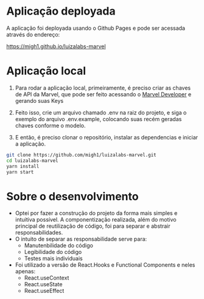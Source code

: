 # Aplicação deployada

A aplicação foi deployada usando o Github Pages e pode ser acessada através do endereço:

https://migh1.github.io/luizalabs-marvel

# Aplicação local

1. Para rodar a aplicação local, primeiramente, é preciso criar as chaves de API da Marvel, que pode ser feito acessando o [Marvel Developer](https://www.marvel.com/signin?referer=https%3A%2F%2Fdeveloper.marvel.com%2Faccount) e gerando suas Keys

2. Feito isso, crie um arquivo chamado .env na raiz do projeto, e siga o exemplo do arquivo .env.example, colocando suas recém geradas chaves conforme o modelo.

3. E então, é preciso clonar o repositório, instalar as dependencias e iniciar a aplicação.

```bash
git clone https://github.com/migh1/luizalabs-marvel.git
cd luizalabs-marvel
yarn install
yarn start
```

# Sobre o desenvolvimento

- Optei por fazer a construção do projeto da forma mais simples e intuitiva possível. A componentização realizada, além do motivo principal de reutilização de código, foi para separar e abstrair responsabilidades.
- O intuito de separar as responsabilidade serve para:
  - Manutenbilidade do código
  - Legibilidade do código
  - Testes mais individuais
- Foi utilizado a versão de React.Hooks e Functional Components e neles apenas:
  - React.useContext
  - React.useState
  - React.useEffect
